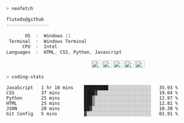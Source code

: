 ```zsh
> neofetch
```

<!--align="left" src="https://github.com/fluteds.png" alt="logo.png" width="200"/>-->

```csharp
fluteds@github
----------------

       OS  :  Windows 11
 Terminal  :  Windows Terminal
      CPU  :  Intel
Languages  :  HTML, CSS, Python, Javascript
```

<p align="left">
  &nbsp; &nbsp; &nbsp; &nbsp; &nbsp;&nbsp; &nbsp; &nbsp; &nbsp; &nbsp;&nbsp; &nbsp; &nbsp; &nbsp; &nbsp; &nbsp; &nbsp; &nbsp; &nbsp; &nbsp; &nbsp;&nbsp; &nbsp; &nbsp; &nbsp; &nbsp;&nbsp; &nbsp; &nbsp; &nbsp; &nbsp;
  <img alt="#474342" src="https://via.placeholder.com/15/ADBAC7/000000?text=+" width="25" height="20" />
  <img alt="#fbedf6" src="https://via.placeholder.com/15/6CB6FF/000000?text=+" width="25" height="20" />
  <img alt="#c9594d" src="https://via.placeholder.com/15/F47067/000000?text=+" width="25" height="20" />
  <img alt="#f8b9b2" src="https://via.placeholder.com/15/DCBDFB/000000?text=+" width="25" height="20" />
  <img alt="#f8b9b2" src="https://via.placeholder.com/15/57ab5a/000000?text=+" width="25" height="20" />
</p>

```zsh
> coding-stats
```

<!--START_SECTION:waka-->

```text
JavaScript   1 hr 10 mins    █████████░░░░░░░░░░░░░░░░   35.93 %
CSS          37 mins         ████▓░░░░░░░░░░░░░░░░░░░░   19.04 %
Python       25 mins         ███▒░░░░░░░░░░░░░░░░░░░░░   12.97 %
HTML         25 mins         ███▒░░░░░░░░░░░░░░░░░░░░░   12.81 %
JSON         20 mins         ██▓░░░░░░░░░░░░░░░░░░░░░░   10.30 %
Git Config   5 mins          ▓░░░░░░░░░░░░░░░░░░░░░░░░   02.91 %
```

<!--END_SECTION:waka-->
